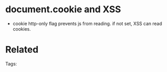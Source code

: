 # document.cookie and XSS
- cookie http-only flag prevents js from reading. if not set, XSS can read cookies.

# Related


Tags:

    
